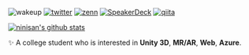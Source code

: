 ![wakeup](https://img.shields.io/badge/%E8%B5%B7%E5%BA%8A-failed-red)
[![twitter](https://img.shields.io/badge/twitter-ninisan__drumath-blue?logo=twitter)](https://twitter.com/ninisan_drumath)
[![zenn](https://img.shields.io/badge/zenn-drumath2237-blue?logo=zenn)](https://zenn.dev/drumath2237)
[![SpeakerDeck](https://img.shields.io/badge/speakerdeck-drumath2237-green?logo=speakerdeck)](https://speakerdeck.com/drumath2237)
[![qiita](https://img.shields.io/badge/qiita-drumath2237-green?logo=qiita)](https://qiita.com/drumath2237)

[![ninisan's github stats](https://github-readme-stats.vercel.app/api?username=drumath2237&show_icons=true&theme=vue-dark&count_private=true)](https://github.com/anuraghazra/github-readme-stats)

:sparkles: A college student who is interested in **Unity 3D**, **MR/AR**, **Web**, **Azure**.
